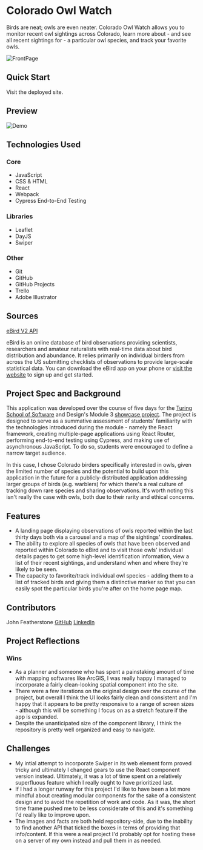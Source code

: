 # Colorado Owl Watch

Birds are neat; owls are even neater. Colorado Owl Watch allows you to monitor recent owl sightings across Colorado, learn more about - and see all recent sightings for - a particular owl species, and track your favorite owls.

![FrontPage](https://i.gyazo.com/37040ca3a07eb8d90f3fe7020414781c.jpg)

 ## Quick Start
 
 Visit the deployed site.
 
 ## Preview
 
![Demo](https://media.giphy.com/media/v1.Y2lkPTc5MGI3NjExY2I3Nzg1YjkwZmU2ZDE5NTdlMDA1NzQxNjMxYmQ1MDYxM2EzNDdiMiZlcD12MV9pbnRlcm5hbF9naWZzX2dpZklkJmN0PWc/ziu1CABGk4KTuMxasL/giphy.gif)
 
 ## Technologies Used
 
 ### Core
 - JavaScript
 - CSS & HTML
 - React
 - Webpack
 - Cypress End-to-End Testing

### Libraries
- Leaflet
- DayJS
- Swiper

### Other
- Git
- GitHub
- GitHub Projects
- Trello
- Adobe Illustrator

## Sources

[eBird V2 API](https://documenter.getpostman.com/view/664302/S1ENwy59)

eBird is an online database of bird observations providing scientists, researchers and amateur naturalists with real-time data about bird distribution and abundance. It relies primarily on individual birders from across the US submitting checklists of observations to provide large-scale statistical data. You can download the eBird app on your phone or [visit the website](https://ebird.org/home) to sign up and get started.

## Project Spec and Background

This application was developed over the course of five days for the [Turing School of Software](https://frontend.turing.edu/) and Design's Module 3 [showcase project](https://frontend.turing.edu/projects/module-3/showcase.html). The project is designed to serve as a summative assessment of students' familiarity with the technologies introduced during the module - namely the React framework, creating multiple-page applications using React Router, performing end-to-end testing using Cypress, and making use of asynchronous JavaScript. To do so, students were encouraged to define a narrow target audience. 

In this case, I chose Colorado birders specifically interested in owls, given the limited number of species and the potential to build upon this application in the future for a publicly-distributed application addressing larger groups of birds (e.g. warblers) for which there's a real culture of tracking down rare species and sharing observations. It's worth noting this isn't really the case with owls, both due to their rarity and ethical concerns.

## Features

- A landing page displaying observations of owls reported within the last thirty days both via a carousel and a map of the sightings' coordinates.
- The ability to explore all species of owls that have been observed and reported within Colorado to eBird and to visit those owls' individual details pages to get some high-level identification information, view a list of their recent sightings, and understand when and where they're likely to be seen.
- The capacity to favorite/track individual owl species - adding them to a list of tracked birds and giving them a distinctive marker so that you can easily spot the particular birds you're after on the home page map.

## Contributors
John Featherstone [GitHub](https://github.com/JWFeatherstone) [LinkedIn](https://www.linkedin.com/in/john-w-featherstone/)

## Project Reflections
### Wins
- As a planner and someone who has spent a painstaking amount of time with mapping softwares like ArcGIS, I was really happy I managed to incorporate a fairly clean-looking spatial component into the site.
- There were a few iterations on the original design over the course of the project, but overall I think the UI looks fairly clean and consistent and I'm happy that it appears to be pretty responsive to a range of screen sizes - although this will be something I focus on as a stretch feature if the app is expanded.
- Despite the unanticipated size of the component library, I think the repository is pretty well organized and easy to navigate.

## Challenges
- My intial attempt to incorporate Swiper in its web element form proved tricky and ultimately I changed gears to use the React component version instead. Ultimately, it was a lot of time spent on a relatively superfluous feature which I really ought to have prioritized last.
- If I had a longer runway for this project I'd like to have been a lot more mindful about creating modular components for the sake of a consistent design and to avoid the repetition of work and code. As it was, the short time frame pushed me to be less considerate of this and it's something I'd really like to improve upon.
- The images and facts are both held repository-side, due to the inability to find another API that ticked the boxes in terms of providing that info/content. If this were a real project I'd probably opt for hosting these on a server of my own instead and pull them in as needed.
